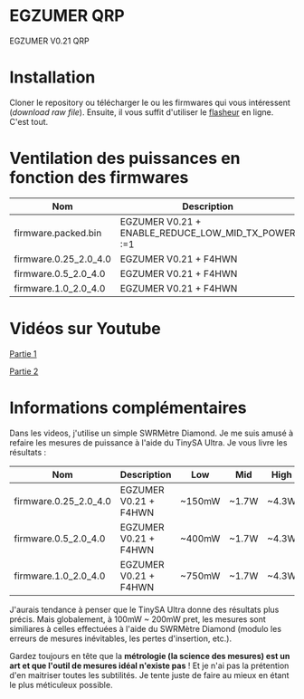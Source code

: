 # EGZUMER QRP
EGZUMER V0.21 QRP

# Installation

Cloner le repository ou télécharger le ou les firmwares qui vous intéressent (_download raw file_). Ensuite, il vous suffit d'utiliser le [flasheur](https://egzumer.github.io/uvtools/) en ligne. C'est tout.

# Ventilation des puissances en fonction des firmwares

| Nom |	Description | Low | Mid | High |
| --------- | ------------ | ------------ | ------------ | ------------ |
| firmware.packed.bin | EGZUMER V0.21 + ENABLE_REDUCE_LOW_MID_TX_POWER :=1 | ~100mW | ~500mW | ~4W|
| firmware.0.25_2.0_4.0 | EGZUMER V0.21 + F4HWN | ~250mW | ~2W | ~4W |
| firmware.0.5_2.0_4.0 | EGZUMER V0.21 + F4HWN | ~500mW | ~2W | ~4W |
| firmware.1.0_2.0_4.0 | EGZUMER V0.21 + F4HWN | ~1W | ~2W | ~4W |

# Vidéos sur Youtube

[Partie 1](https://www.youtube.com/watch?v=aueOkAnnEcM)

[Partie 2](https://www.youtube.com/watch?v=INs5kHHVxII)

# Informations complémentaires

Dans les videos, j'utilise un simple SWRMètre Diamond. Je me suis amusé à refaire les mesures de puissance à l'aide du TinySA Ultra. Je vous livre les résultats :

| Nom |	Description | Low | Mid | High |
| --------- | ------------ | ------------ | ------------ | ------------ |
| firmware.0.25_2.0_4.0 | EGZUMER V0.21 + F4HWN | ~150mW | ~1.7W | ~4.3W |
| firmware.0.5_2.0_4.0 | EGZUMER V0.21 + F4HWN | ~400mW | ~1.7W | ~4.3W |
| firmware.1.0_2.0_4.0 | EGZUMER V0.21 + F4HWN | ~750mW | ~1.7W | ~4.3W |

J'aurais tendance à penser que le TinySA Ultra donne des résultats plus précis. Mais globalement, à 100mW ~ 200mW pret, les mesures sont similiares à celles effectuées à l'aide du SWRMètre Diamond (modulo les erreurs de mesures inévitables, les pertes d'insertion, etc.). 

Gardez toujours en tête que la __métrologie (la science des mesures) est un art et que l'outil de mesures idéal n'existe pas__ ! Et je n'ai pas la prétention d'en maitriser toutes les subtilités. Je tente juste de faire au mieux en étant le plus méticuleux possible. 